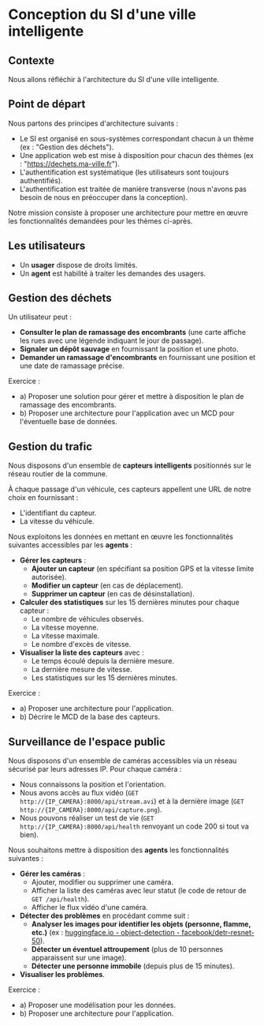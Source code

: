 # Conception du SI d'une ville intelligente

## Contexte

Nous allons réfléchir à l'architecture du SI d'une ville intelligente.

## Point de départ

Nous partons des principes d'architecture suivants :

- Le SI est organisé en sous-systèmes correspondant chacun à un thème (ex : "Gestion des déchets").
- Une application web est mise à disposition pour chacun des thèmes (ex : "https://dechets.ma-ville.fr").
- L'authentification est systématique (les utilisateurs sont toujours authentifiés).
- L'authentification est traitée de manière transverse (nous n'avons pas besoin de nous en préoccuper dans la conception).

Notre mission consiste à proposer une architecture pour mettre en œuvre les fonctionnalités demandées pour les thèmes ci-après.

## Les utilisateurs

- Un **usager** dispose de droits limités.
- Un **agent** est habilité à traiter les demandes des usagers.

## Gestion des déchets

Un utilisateur peut :

- **Consulter le plan de ramassage des encombrants** (une carte affiche les rues avec une légende indiquant le jour de passage).
- **Signaler un dépôt sauvage** en fournissant la position et une photo.
- **Demander un ramassage d'encombrants** en fournissant une position et une date de ramassage précise.

Exercice :

- a) Proposer une solution pour gérer et mettre à disposition le plan de ramassage des encombrants.
- b) Proposer une architecture pour l'application avec un MCD pour l'éventuelle base de données.

## Gestion du trafic

Nous disposons d'un ensemble de **capteurs intelligents** positionnés sur le réseau routier de la commune.

À chaque passage d'un véhicule, ces capteurs appellent une URL de notre choix en fournissant :

- L'identifiant du capteur.
- La vitesse du véhicule.

Nous exploitons les données en mettant en œuvre les fonctionnalités suivantes accessibles par les **agents** :

- **Gérer les capteurs** :
  - **Ajouter un capteur** (en spécifiant sa position GPS et la vitesse limite autorisée).
  - **Modifier un capteur** (en cas de déplacement).
  - **Supprimer un capteur** (en cas de désinstallation).
- **Calculer des statistiques** sur les 15 dernières minutes pour chaque capteur :
  - Le nombre de véhicules observés.
  - La vitesse moyenne.
  - La vitesse maximale.
  - Le nombre d'excès de vitesse.
- **Visualiser la liste des capteurs** avec :
  - Le temps écoulé depuis la dernière mesure.
  - La dernière mesure de vitesse.
  - Les statistiques sur les 15 dernières minutes.

Exercice :

- a) Proposer une architecture pour l'application.
- b) Décrire le MCD de la base des capteurs.

## Surveillance de l'espace public

Nous disposons d'un ensemble de caméras accessibles via un réseau sécurisé par leurs adresses IP. Pour chaque caméra :

- Nous connaissons la position et l'orientation.
- Nous avons accès au flux vidéo (`GET http://{IP_CAMERA}:8000/api/stream.avi`) et à la dernière image (`GET http://{IP_CAMERA}:8000/api/capture.png`).
- Nous pouvons réaliser un test de vie (`GET http://{IP_CAMERA}:8000/api/health` renvoyant un code 200 si tout va bien).

Nous souhaitons mettre à disposition des **agents** les fonctionnalités suivantes :

- **Gérer les caméras** :
  - Ajouter, modifier ou supprimer une caméra.
  - Afficher la liste des caméras avec leur statut (le code de retour de `GET /api/health`).
  - Afficher le flux vidéo d'une caméra.
- **Détecter des problèmes** en procédant comme suit :
  - **Analyser les images pour identifier les objets (personne, flamme, etc.)** (ex : [huggingface.io - object-detection - facebook/detr-resnet-50](https://huggingface.co/facebook/detr-resnet-50)).
  - **Détecter un éventuel attroupement** (plus de 10 personnes apparaissent sur une image).
  - **Détecter une personne immobile** (depuis plus de 15 minutes).
- **Visualiser les problèmes**.

Exercice :

- a) Proposer une modélisation pour les données.
- b) Proposer une architecture pour l'application.
